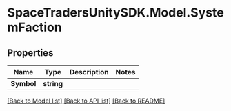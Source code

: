 # SpaceTradersUnitySDK.Model.SystemFaction

## Properties

Name | Type | Description | Notes
------------ | ------------- | ------------- | -------------
**Symbol** | **string** |  | 

[[Back to Model list]](../README.md#documentation-for-models) [[Back to API list]](../README.md#documentation-for-api-endpoints) [[Back to README]](../README.md)

